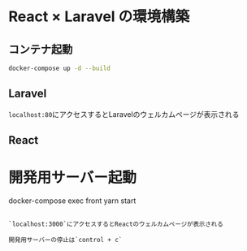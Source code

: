 # React × Laravel の環境構築

## コンテナ起動

```sh
docker-compose up -d --build
```

## Laravel

`localhost:80`にアクセスするとLaravelのウェルカムページが表示される

## React

# 開発用サーバー起動
docker-compose exec front yarn start
```

`localhost:3000`にアクセスするとReactのウェルカムページが表示される

開発用サーバーの停止は`control + c`